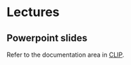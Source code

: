 # Lectures

## Powerpoint slides 
Refer to the documentation area in [CLIP](https://clip.fct.unl.pt/utente/eu/fun%E7%E3o/doc%EAncia/unidade?tipo_de_per%EDodo_lectivo=s&ano_lectivo=2024&per%EDodo_lectivo=1&institui%E7%E3o=97747&unidade_curricular=12078).
